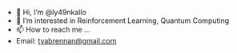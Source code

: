 - 👋 Hi, I’m @ly49nkallo
- 👀 I’m interested in Reinforcement Learning, Quantum Computing
- 📫 How to reach me ...
- Email: tyabrennan@gmail.com

<!---
ly49nkallo/ly49nkallo is a ✨ special ✨ repository because its `README.md` (this file) appears on your GitHub profile.
You can click the Preview link to take a look at your changes.
--->
